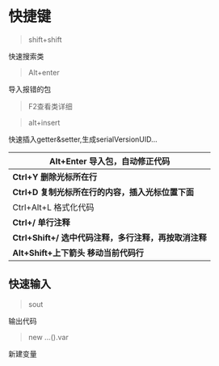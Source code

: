 # 快捷键

> shift+shift

快速搜索类

> Alt+enter

导入报错的包

> F2查看类详细

> alt+insert

快速插入getter&setter,生成serialVersionUID...

| **Alt+Enter      导入包，自动修正代码**                   |
| --------------------------------------------------------- |
| **Ctrl+Y        删除光标所在行**                          |
| **Ctrl+D        复制光标所在行的内容，插入光标位置下面**  |
| Ctrl+Alt+L      格式化代码                                |
| **Ctrl+/         单行注释**                               |
| **Ctrl+Shift+/     选中代码注释，多行注释，再按取消注释** |
| **Alt+Shift+上下箭头  移动当前代码行**                    |

## 快速输入

> sout

输出代码

> new ...().var

新建变量